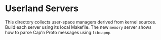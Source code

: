 # Userland Servers

This directory collects user-space managers derived from kernel sources.
Build each server using its local Makefile. The new `memory` server shows how
to parse Cap'n Proto messages using `libcapnp`.
